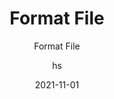 ---
date: 2021-11-01
title: Format File
technologies: []
topics: [interface,tricks]
author: hs
subtitle: Format File
thumbnail: ./thumbnail.png 
cardThumbnail: ./card.png 
shortVideo:
  poster: ./tip.png 
  url: https://youtu.be/hHDsG-sdb3U
seealso:
   - title: IntelliJ IDEA Guide - Reformatting Code in IntelliJ IDEA
     href: https://www.jetbrains.com/idea/guide/tutorials/reformatting-code/
   - title: IntelliJ IDEA Help - Reformat a File
     href: https://www.jetbrains.com/help/idea/reformat-and-rearrange-code.html#reformat_file
leadin: | 
  Sometimes code formatting can get out of sync, but there's an easy fix in IntelliJ IDEA. You can use ⌘⌥L (macOS), or Ctrl+Alt+L (Windows/Linux) to reformat a selection of code according to your reformat settings. 
   
  You can also display the Reformat File dialog with ⌥⇧⌘L (macOS), or Ctrl+Alt+Shift+L (Windows/Linux).


---